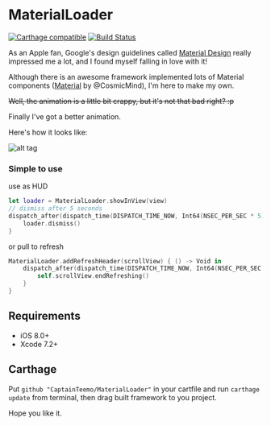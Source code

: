 # MaterialLoader
[![Carthage compatible](https://img.shields.io/badge/Carthage-compatible-4BC51D.svg?style=flat)](https://github.com/Carthage/Carthage)
[![Build Status](https://travis-ci.org/CaptainTeemo/MaterialLoader.svg?branch=master)](https://travis-ci.org/CaptainTeemo/MaterialLoader)

As an Apple fan, Google's design guidelines called [Material Design](https://www.google.com/design/spec/material-design) really impressed me a lot, and I found myself falling in love with it!

Although there is an awesome framework implemented lots of Material components ([Material](https://github.com/CosmicMind/Material.git) by @CosmicMind), I'm here to make my own.


~~Well, the animation is a little bit crappy, but it's not that bad right? :p~~

Finally I've got a better animation.

Here's how it looks like:


![alt tag](https://raw.github.com/CaptainTeemo/MaterialLoader/master/demo.gif)


### Simple to use

use as HUD
```swift
let loader = MaterialLoader.showInView(view)
// dismiss after 5 seconds
dispatch_after(dispatch_time(DISPATCH_TIME_NOW, Int64(NSEC_PER_SEC * 5)), dispatch_get_main_queue()) { () -> Void in
    loader.dismiss()
}
```

or pull to refresh

```swift
MaterialLoader.addRefreshHeader(scrollView) { () -> Void in
    dispatch_after(dispatch_time(DISPATCH_TIME_NOW, Int64(NSEC_PER_SEC * 5)), dispatch_get_main_queue()) { () -> Void in
        self.scrollView.endRefreshing()
    }
}
```

## Requirements
* iOS 8.0+
* Xcode 7.2+

## Carthage
Put `github "CaptainTeemo/MaterialLoader"` in your cartfile and run `carthage update` from terminal, then drag built framework to you project.

Hope you like it.
